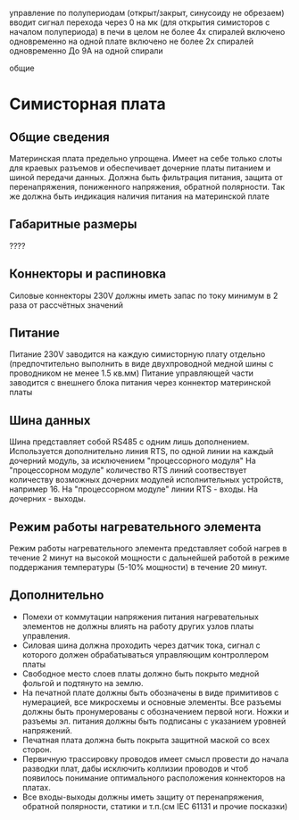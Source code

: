 управление по полупериодам (открыт/закрыт, синусоиду не обрезаем)
вводит сигнал перехода через 0 на мк (для открытия симисторов с началом полупериода)
в печи в целом не более 4х спиралей включено одновременно
на одной плате включено не более 2х спиралей одновременно
До 9А на одной спирали

общие

# Симисторная плата

## Общие сведения
Материнская плата предельно упрощена. Имеет на себе только слоты для краевых разъемов и обеспечивает дочерние платы питанием и шиной передачи данных.
Должна быть фильтрация питания, защита от перенапряжения, пониженного напряжения, обратной полярности.
Так же должна быть индикация наличия питания на материнской плате

## Габаритные размеры
????

## Коннекторы и распиновка
Силовые коннекторы 230V должны иметь запас по току минимум в 2 раза от рассчётных значений
  
## Питание
Питание 230V заводится на каждую симисторную плату отдельно (предпочтительно выполнить в виде двухпроводной медной шины с проводником не менее 1.5 кв.мм) 
Питание управляющей части заводится с внешнего блока питания через коннектор материнской платы 

## Шина данных
Шина представляет собой RS485 с одним лишь дополнением. Используется дополнительно линия RTS, по одной линии на каждый дочерний модуль, за исключением "процессорного модуля"
На "процессорном модуле" количество RTS линий соотвествует количеству возможных дочерних модулей исполнительных устройств, например 16. На "процессорном модуле"
линии RTS - входы. На дочерних - выходы.

## Режим работы нагревательного элемента
Режим работы нагревательного элемента представляет собой нагрев в течение 2 минут на высокой мощности с дальнейшей работой в режиме поддержания температуры (5-10% мощности) в течение 20 минут.

## Дополнительно
- Помехи от коммутации напряжения питания нагревательных элементов не должны влиять на работу других узлов платы управления.
- Силовая шина должна проходить через датчик тока, сигнал с которого должен обрабатываться управляющим контроллером платы
- Свободное место слоев платы должно быть покрыто медной фольгой и подтянуто на землю.
- На печатной плате должны быть обозначены в виде примитивов с нумерацией, все микросхемы и основные элементы. Все разъемы должны быть пронумерованы с обозначением первой ноги. Ножки и разъемы эл. питания должны быть подписаны с указанием уровней напряжений.
- Печатная плата должна быть покрыта защитной маской со всех сторон.
- Первичную трассировку проводов имеет смысл провести до начала разводки плат, дабы исключить коллизии проводов и чтоб появилось понимание оптимального расположения коннекторов на платах.
- Все входы-выходы должны иметь защиту от перенапряжения, обратной полярности, статики и т.п.(см IEC 61131 и прочие посказки)
